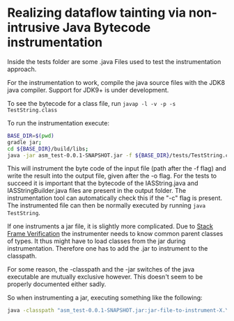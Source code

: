 # Realizing dataflow tainting via non-intrusive Java Bytecode instrumentation

Inside the tests folder are some .java Files used to test the instrumentation approach.

For the instrumentation to work, compile the java source files with the JDK8 java compiler. Support for JDK9+ is under development.

To see the bytecode for a class file, run ``javap -l -v -p -s TestString.class``

To run the instrumentation execute:
```bash
BASE_DIR=$(pwd)
gradle jar;
cd ${BASE_DIR}/build/libs;
java -jar asm_test-0.0.1-SNAPSHOT.jar -f ${BASE_DIR}/tests/TestString.class -o ${BASE_DIR}/tests/out/TestString.class
```
This will instrument the byte code of the input file (path after the -f flag) and write the result into the output file, given after the -o flag.
For the tests to succeed it is important that the bytecode of the IASString.java and IASStringBuilder.java files are present in the output folder. The instrumentation tool can automatically check this if the "-c" flag is present.
The instrumented file can then be normally executed by running ``java TestString``.

If one instruments a jar file, it is slightly more complicated. Due to [Stack Frame Verification](http://chrononsystems.com/blog/java-7-design-flaw-leads-to-huge-backward-step-for-the-jvm) the instrumenter needs to know common parent classes of types. It thus might have to load classes from the jar during instrumentation. Therefore one has to add the .jar to instrument to the classpath.

For some reason, the -classpath and the -jar switches of the java executable are mutually exclusive however. This doesn't seem to be properly documented either sadly.

So when instrumenting a jar, executing something like the following:
```sh
java -classpath "asm_test-0.0.1-SNAPSHOT.jar:jar-file-to-instrument-X.Y.Z.RELEASE.jar" de.tubs.cs.ias.asm_test.Main -f jar-file-to-instrument-X.Y.Z.RELEASE.jar -o jar-file-to-instrument-X.Y.Z.RELEASE.instrumented.jar
```
